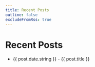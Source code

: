 ```yaml
---
title: Recent Posts
outline: false
excludeFromRss: true
---
```


<script setup>
import { data as posts } from '../../.vitepress/data/posts.data'
</script>


# Recent Posts


<ul>
  <li v-for="post of posts">
    {{ post.date.string }} - <a :href="post.url">{{ post.title }}</a>
  </li>
</ul>

